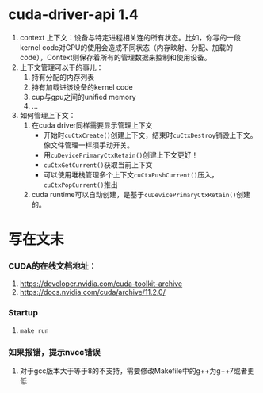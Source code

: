 # cuda-driver-api 1.4
1. context 上下文：设备与特定进程相关连的所有状态。比如，你写的一段kernel code对GPU的使用会造成不同状态（内存映射、分配、加载的code），Context则保存着所有的管理数据来控制和使用设备。
2. 上下文管理可以干的事儿：
   1. 持有分配的内存列表
   2. 持有加载进该设备的kernel code
   3. cup与gpu之间的unified memory
   4. ...
3. 如何管理上下文：
   1. 在cuda driver同样需要显示管理上下文
        - 开始时`cuCtxCreate()`创建上下文，结束时`cuCtxDestroy`销毁上下文。像文件管理一样须手动开关。
        - 用`cuDevicePrimaryCtxRetain()`创建上下文更好！
        - `cuCtxGetCurrent()`获取当前上下文
        - 可以使用堆栈管理多个上下文`cuCtxPushCurrent()`压入，`cuCtxPopCurrent()`推出
   2. cuda runtime可以自动创建，是基于`cuDevicePrimaryCtxRetain()`创建的。
  

# 写在文末
### CUDA的在线文档地址：
1. https://developer.nvidia.com/cuda-toolkit-archive
2. https://docs.nvidia.com/cuda/archive/11.2.0/

### Startup
1. `make run`

### 如果报错，提示nvcc错误
1. 对于gcc版本大于等于8的不支持，需要修改Makefile中的g++为g++7或者更低
